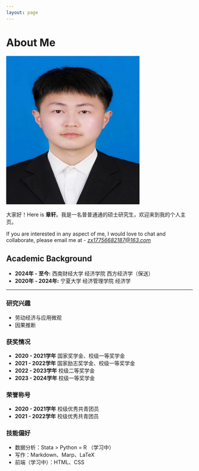 ```yaml
---
layout: page
---
```


# About Me

<img src="images/my.jpg" class="floatpic" width="360" height="400">

大家好！Here is **章轩**。我是一名普普通通的硕士研究生，欢迎来到我的个人主页。


If you are interested in any aspect of me, I would love to chat and collaborate, please email me at - *zx17756682187@163.com*

## Academic Background

- **2024年 - 至今:** 西南财经大学 经济学院 西方经济学（保送）
- **2020年 - 2024年:** 宁夏大学 经济管理学院 经济学

---

### 研究兴趣

- 劳动经济与应用微观
- 因果推断

### 获奖情况

- **2020 - 2021学年** 国家奖学金、校级一等奖学金
- **2021 - 2022学年** 国家励志奖学金、校级一等奖学金
- **2022 - 2023学年** 校级二等奖学金
- **2023 - 2024学年** 校级一等奖学金


### 荣誉称号
- **2020 - 2021学年** 校级优秀共青团员
- **2021 - 2022学年** 校级优秀共青团员



### 技能偏好

- 数据分析：Stata > Python = R （学习中）
- 写作：Markdown、Marp、LaTeX
- 前端（学习中）：HTML、CSS
